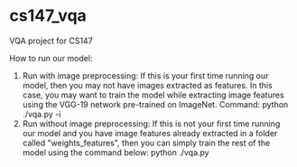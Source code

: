 # cs147_vqa
VQA project for CS147

How to run our model:
  1. Run with image preprocessing:
     If this is your first time running our model, then you may not have images extracted as features. In this case, you may want to train the model while extracting image features using the VGG-19 network pre-trained on ImageNet.
     Command: python ./vqa.py -i
  2. Run without image preprocessing:
     If this is not your first time running our model and you have image features already extracted in a folder called "weights_features", then you can simply train the rest of the model using the command below:
     python ./vqa.py
